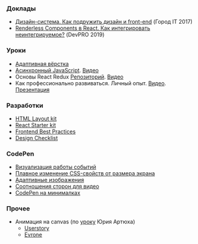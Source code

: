 ### Доклады
* [Дизайн-система. Как подружить дизайн и front-end](/2017-11-11_gorodit/index.html) (Город IT 2017)
* [Renderless Components в React. Как интегрировать неинтегрируемое?](/2019-04-27_renderless-components/index.html) (DevPRO 2019)

### Уроки
* [Адаптивная вёрстка](/2018-12-01_responsive-layout/index.html)
* [Асинхронный JavaScript](/2019-01-19_async-js/index.html). [Видео](https://youtu.be/p0d8p9C2aYs)
* Основы React Redux [Репозиторий](https://github.com/SuhushinAS/react-course). [Видео](https://youtu.be/UNWYn5LFHkQ)
* Как профессионально развиваться. Личный опыт. [Видео](https://youtu.be/WSwZlCM4sJk). [Презентация](https://docs.google.com/presentation/d/1Hr-PR5tOIQQ3D_nAveByAA1PbsESGZf3Yc92DUrYnjQ)

### Разработки
* [HTML Layout kit](https://github.com/SuhushinAS/html-layout-kit)
* [React Starter kit](https://github.com/SuhushinAS/react-starter-kit)
* [Frontend Best Practices](https://github.com/SuhushinAS/best-practices)
* [Design Checklist](https://github.com/SuhushinAS/design-checklist)

### CodePen
* [Визуализация работы событий](https://codepen.io/SuhushinAS/pen/QWyEwow)
* [Плавное изменение CSS-свойств от размера экрана](https://codepen.io/SuhushinAS/pen/yLLXjXw)
* [Адаптивные изображения](https://codepen.io/SuhushinAS/pen/qQMJKb)
* [Соотношения сторон для видео](https://codepen.io/SuhushinAS/pen/EOyrjL)
* [CodePen на минималках](https://codepen.io/SuhushinAS/pen/GMpgjv)

### Прочее
* Анимация на canvas (по [уроку](https://youtu.be/XqB_Ulfpd0w) Юрия Артюха)
  * [Userstory](/us-jelly/index.html)
  * [Evrone](/evrone-jelly/index.html)

<!---
- 👋 Hi, I’m @SuhushinAS
- 👀 I’m interested in frontend
- 🌱 I’m currently learning React, HTML, CSS
- 💞️ I’m looking to collaborate on ...
- 📫 How to reach me ...
SuhushinAS/SuhushinAS is a ✨ special ✨ repository because its `README.md` (this file) appears on your GitHub profile.
You can click the Preview link to take a look at your changes.
--->
